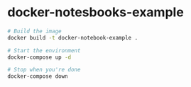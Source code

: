 # docker-notesbooks-example

```sh
# Build the image
docker build -t docker-notebook-example .

# Start the environment
docker-compose up -d

# Stop when you're done
docker-compose down
```
